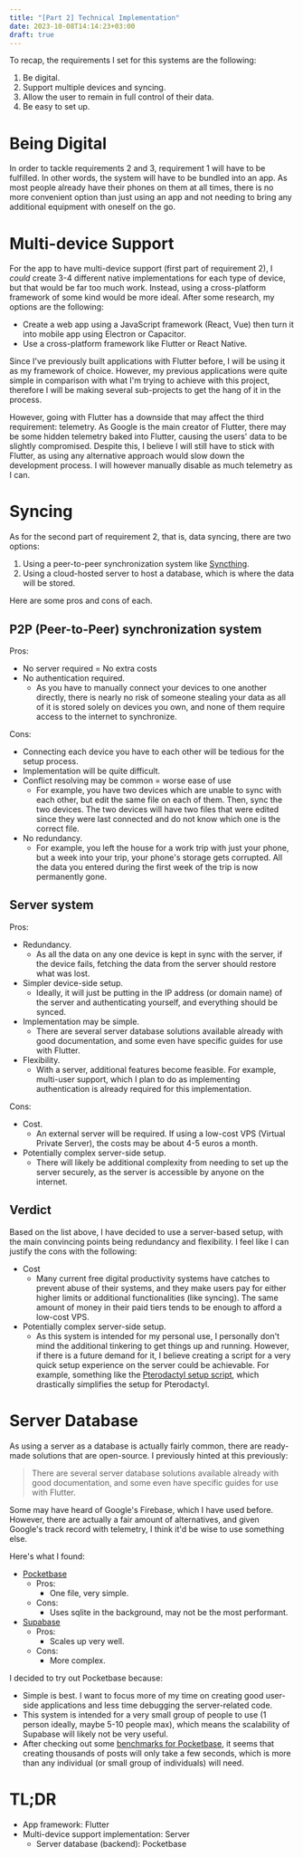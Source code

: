 ```yaml
---
title: "[Part 2] Technical Implementation"
date: 2023-10-08T14:14:23+03:00
draft: true
---
```

To recap, the requirements I set for this systems are the following:
1. Be digital.
2. Support multiple devices and syncing.
3. Allow the user to remain in full control of their data.
4. Be easy to set up.

# Being Digital

In order to tackle requirements 2 and 3, requirement 1 will have to be fulfilled. In other words, the system will have to be bundled into an app. As most people already have their phones on them at all times, there is no more convenient option than just using an app and not needing to bring any additional equipment with oneself on the go.

# Multi-device Support

For the app to have multi-device support (first part of requirement 2), I *could* create 3-4 different native implementations for each type of device, but that would be far too much work. Instead, using a cross-platform framework of some kind would be more ideal. After some research, my options are the following:
- Create a web app using a JavaScript framework (React, Vue) then turn it into mobile app using Electron or Capacitor.
- Use a cross-platform framework like Flutter or React Native.

Since I've previously built applications with Flutter before, I will be using it as my framework of choice. However, my previous applications were quite simple in comparison with what I'm trying to achieve with this project, therefore I will be making several sub-projects to get the hang of it in the process.

However, going with Flutter has a downside that may affect  the third requirement: telemetry. As Google is the main creator of Flutter, there may be some hidden telemetry baked into Flutter, causing the users' data to be slightly compromised. Despite this, I believe I will still have to stick with Flutter, as using any alternative approach would slow down the development process. I will however manually disable as much telemetry as I can.

# Syncing

As for the second part of requirement 2, that is, data syncing, there are two options:
1. Using a peer-to-peer synchronization system like [Syncthing](https://syncthing.net/).
2. Using a cloud-hosted server to host a database, which is where the data will be stored.

Here are some pros and cons of each.

## P2P (Peer-to-Peer) synchronization system

Pros:
- No server required = No extra costs
- No authentication required.
	- As you have to manually connect your devices to one another directly, there is nearly no risk of someone stealing your data as all of it is stored solely on devices you own, and none of them require access to the internet to synchronize.

Cons:
- Connecting each device you have to each other will be tedious for the setup process.
- Implementation will be quite difficult.
- Conflict resolving may be common = worse ease of use
	- For example, you have two devices which are unable to sync with each other, but edit the same file on each of them. Then, sync the two devices. The two devices will have two files that were edited since they were last connected and do not know which one is the correct file.
- No redundancy.
	- For example, you left the house for a work trip with just your phone, but a week into your trip, your phone's storage gets corrupted. All the data you entered during the first week of the trip is now permanently gone.

## Server system

Pros:
- Redundancy.
	- As all the data on any one device is kept in sync with the server, if the device fails, fetching the data from the server should restore what was lost.
- Simpler device-side setup.
	- Ideally, it will just be putting in the IP address (or domain name) of the server and authenticating yourself, and everything should be synced.
- Implementation may be simple.
	- There are several server database solutions available already with good documentation, and some even have specific guides for use with Flutter.
- Flexibility.
	- With a server, additional features become feasible. For example, multi-user support, which I plan to do as implementing authentication is already required for this implementation.

Cons:
- Cost.
	- An external server will be required. If using a low-cost VPS (Virtual Private Server), the costs may be about 4-5 euros a month.
- Potentially complex server-side setup.
	- There will likely be additional complexity from needing to set up the server securely, as the server is accessible by anyone on the internet.

## Verdict

Based on the list above, I have decided to use a server-based setup, with the main convincing points being redundancy and flexibility. I feel like I can justify the cons with the following:
- Cost
	- Many current free digital productivity systems have catches to prevent abuse of their systems, and they make users pay for either higher limits or additional functionalities (like syncing). The same amount of money in their paid tiers tends to be enough to afford a low-cost VPS.
- Potentially complex server-side setup.
	- As this system is intended for my personal use, I personally don't mind the additional tinkering to get things up and running. However, if there is a future demand for it, I believe creating a script for a very quick setup experience on the server could be achievable. For example, something like the [Pterodactyl setup script](https://github.com/pterodactyl-installer/pterodactyl-installer), which drastically simplifies the setup for Pterodactyl.

# Server Database

As using a server as a database is actually fairly common, there are ready-made solutions that are open-source. I previously hinted at this previously:

> There are several server database solutions available already with good documentation, and some even have specific guides for use with Flutter.

Some may have heard of Google's Firebase, which I have used before. However, there are actually a fair amount of alternatives, and given Google's track record with telemetry, I think it'd be wise to use something else.

Here's what I found:
- [Pocketbase](https://pocketbase.io/)
	- Pros:
		- One file, very simple.
	- Cons:
		- Uses sqlite in the background, may not be the most performant.
- [Supabase](https://supabase.com/)
	- Pros:
		- Scales up very well.
	- Cons:
		- More complex.

I decided to try out Pocketbase because:
- Simple is best. I want to focus more of my time on creating good user-side applications and less time debugging the server-related code.
- This system is intended for a very small group of people to use (1 person ideally, maybe 5-10 people max), which means the scalability of Supabase will likely not be very useful.
- After checking out some [benchmarks for Pocketbase](https://github.com/pocketbase/benchmarks/blob/master/results/hetzner_cax11_cgo.md), it seems that creating thousands of posts will only take a few seconds, which is more than any individual (or small group of individuals) will need.

# TL;DR

- App framework: Flutter
- Multi-device support implementation: Server
	- Server database (backend): Pocketbase